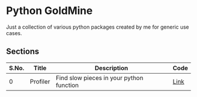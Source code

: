 # Python GoldMine

Just a collection of various python packages created by me for generic use cases.

## Sections

| S.No. | Title | Description | Code | 
| -- | --- |--- | --- |
| 0 | Profiler | Find slow pieces in your python function | [Link](https://github.com/singhgautam7/Python-GoldMine/tree/master/python_profiler) |